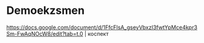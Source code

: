 # Demoekzsmen
https://docs.google.com/document/d/1FfcFlsA_gseyVbxzI3fwtYpMce4kpr3Sm-FwAqNOcW8/edit?tab=t.0 | коспект
